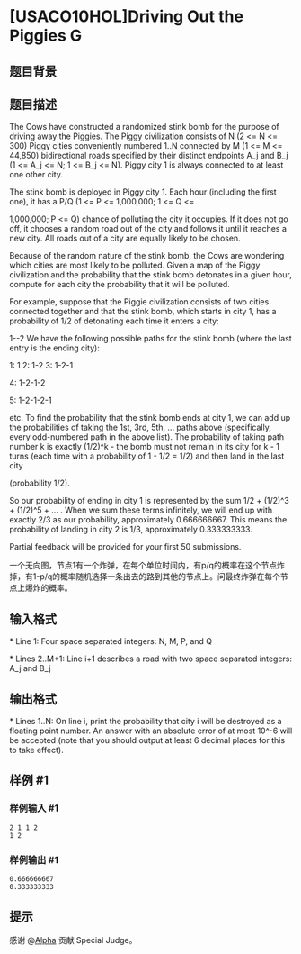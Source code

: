# [USACO10HOL]Driving Out the Piggies G

## 题目背景



## 题目描述

The Cows have constructed a randomized stink bomb for the purpose of driving away the Piggies. The Piggy civilization consists of N (2 <= N <= 300) Piggy cities conveniently numbered 1..N connected by M (1 <= M <= 44,850) bidirectional roads specified by their distinct endpoints A\_j and B\_j (1 <= A\_j <= N; 1 <= B\_j <= N). Piggy city 1 is always connected to at least one other city.

The stink bomb is deployed in Piggy city 1. Each hour (including the first one), it has a P/Q (1 <= P <= 1,000,000; 1 <= Q <=

1,000,000; P <= Q) chance of polluting the city it occupies. If it does not go off, it chooses a random road out of the city and follows it until it reaches a new city.  All roads out of a city are equally likely to be chosen.

Because of the random nature of the stink bomb, the Cows are wondering which cities are most likely to be polluted. Given a map of the Piggy civilization and the probability that the stink bomb detonates in a given hour, compute for each city the probability that it will be polluted.

For example, suppose that the Piggie civilization consists of two cities connected together and that the stink bomb, which starts in city 1, has a probability of 1/2 of detonating each time it enters a city:

1--2
We have the following possible paths for the stink bomb (where the last entry is the ending city):

1: 1
2: 1-2
3: 1-2-1

4: 1-2-1-2

5: 1-2-1-2-1

etc.
To find the probability that the stink bomb ends at city 1, we can add up the probabilities of taking the 1st, 3rd, 5th, ... paths above (specifically, every odd-numbered path in the above list). The probability of taking path number k is exactly (1/2)^k - the bomb must not remain in its city for k - 1 turns (each time with a probability of 1 - 1/2 = 1/2) and then land in the last city

(probability 1/2). 

So our probability of ending in city 1 is represented by the sum 1/2 + (1/2)^3 + (1/2)^5 + ... . When we sum these terms infinitely, we will end up with exactly 2/3 as our probability, approximately 0.666666667. This means the probability of landing in city 2 is 1/3, approximately 0.333333333. 

Partial feedback will be provided for your first 50 submissions. 

一个无向图，节点1有一个炸弹，在每个单位时间内，有p/q的概率在这个节点炸掉，有1-p/q的概率随机选择一条出去的路到其他的节点上。问最终炸弹在每个节点上爆炸的概率。


## 输入格式

\* Line 1: Four space separated integers: N, M, P, and Q

\* Lines 2..M+1: Line i+1 describes a road with two space separated integers: A\_j and B\_j


## 输出格式

\* Lines 1..N: On line i, print the probability that city i will be destroyed as a floating point number. An answer with an absolute error of at most 10^-6 will be accepted (note that you should output at least 6 decimal places for this to take effect).


## 样例 #1

### 样例输入 #1
```
2 1 1 2 
1 2 
```

### 样例输出 #1

```
0.666666667 
0.333333333 
```

## 提示

感谢 @[Alpha](https://www.luogu.com.cn/user/87058) 贡献 Special Judge。
